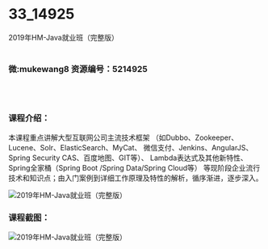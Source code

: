 # 33_14925
2019年HM-Java就业班（完整版）
<br/></br>
<h3>微:mukewang8 资源编号：5214925</h3>
<br/></br>
<h3>课程介绍：</h3>
<p>本课程重点讲解大型互联网公司主流技术框架 （如Dubbo、Zookeeper、Lucene、Solr、ElasticSearch、MyCat、 微信支付、Jenkins、AngularJS、Spring Security CAS、百度地图、GIT等）、 Lambda表达式及其他新特性、Spring全家桶（Spring Boot /Spring Data/Spring Cloud等） 等现阶段企业流行技术和知识点；由入门案例到详细工作原理及特性的解析，循序渐进，逐步深入。</p>
<p><img src="https://www.ko996.com/wp-content/uploads/img/2020/08/1-49.png" alt="2019年HM-Java就业班（完整版）"></p>
<div class="info-desc">
<h3>课程截图：</h3>
<p><img src="https://www.ko996.com/wp-content/uploads/img/2020/08/2-47.png" alt="2019年HM-Java就业班（完整版）"></p>


			
</div>
